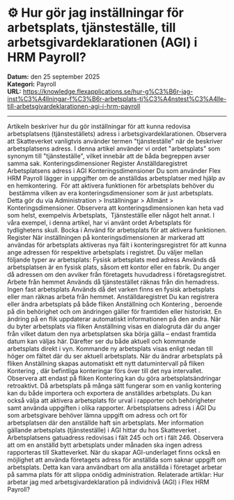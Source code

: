 # ⚙️ Hur gör jag inställningar för arbetsplats, tjänsteställe, till arbetsgivardeklarationen (AGI) i HRM Payroll?

**Datum:** den 25 september 2025  
**Kategori:** Payroll  
**URL:** https://knowledge.flexapplications.se/hur-g%C3%B6r-jag-inst%C3%A4llningar-f%C3%B6r-arbetsplats-tj%C3%A4nstest%C3%A4lle-till-arbetsgivardeklarationen-agi-i-hrm-payroll

---

Artikeln beskriver hur du gör inställningar för att kunna redovisa arbetsplatsens (tjänsteställets) adress i arbetsgivardeklarationen.
Observera att Skatteverket vanligtvis använder termen "tjänsteställe" när de beskriver arbetsplatsens adress. I denna artikel använder vi ordet "arbetsplats" som synonym till "tjänsteställe", vilket innebär att de båda begreppen avser samma sak.
Konteringsdimensioner
Register
Anställdaregistret
Arbetsplatsens adress i AGI
Konteringsdimensioner
Du som använder Flex HRM Payroll lägger in uppgifter om de anställdas arbetsplatser med hjälp av en hemkontering.  För att aktivera funktionen för arbetsplats behöver du  bestämma vilken av era konteringsdimensioner som är just arbetsplats. Detta gör du via
Administration > Inställningar > Allmänt > Konteringsdimensioner.
Observera att konteringsdimensionen kan heta vad som helst, exempelvis Arbetsplats,  Tjänsteställe eller något helt annat. I våra exempel, i denna artikel, har vi använt ordet Arbetsplats för tydlighetens skull.
Bocka i
Använd för arbetsplats
för att aktivera funktionen.
Register
När inställningen på konteringsdimensionen är markerad att användas för arbetsplats aktiveras nya fält i konteringsregistret för att kunna ange adressen för respektive arbetsplats i registret.
Du väljer mellan följande typer av arbetsplats:
Fysisk arbetsplats med adress
Används då arbetsplatsen är en fysisk plats, såsom ett kontor eller en fabrik. Du anger då adressen om den avviker från företagets huvudadress i företagsregistret.
Arbete från hemmet
Används då tjänstestället räknas från din hemadress.
Ingen fast arbetsplats
Används då det varken finns en fysisk arbetsplats eller man räknas arbeta från hemmet.
Anställdaregistret
Du kan registrera eller ändra arbetsplats på både fliken
Anställning
och
Kontering
, beroende på din behörighet och om ändringen gäller för framtiden eller historiskt. En ändring på en flik uppdaterar automatiskt informationen på den andra.
När du byter arbetsplats via fliken
Anställning
visas en dialogruta där du anger från vilket datum den nya arbetsplatsen ska börja gälla – endast framtida datum kan väljas här. Därefter ser du både aktuell och kommande arbetsplats direkt i vyn.
Kommande ny arbetsplats visas enligt nedan till höger om fältet där du ser aktuell arbetsplats.
När du ändrar arbetsplats på fliken
Anställning
skapas automatiskt ett nytt datumintervall på fliken
Kontering
, där befintliga konteringar förs över till det nya intervallet. Observera att endast på fliken
Kontering
kan du göra arbetsplatsändringar retroaktivt.
Då arbetsplats på många sätt fungerar som en vanlig kontering kan du både importera och exportera de anställdes arbetsplats. Du kan också välja att aktivera arbetsplats för urval i rapporter och behörigheter samt använda uppgiften i olika rapporter.
Arbetsplatsens adress i AGI
Du som arbetsgivare behöver lämna uppgift om adress och ort för arbetsplatsen där den anställde haft sin arbetsplats.
Mer information gällande arbetsplats (tjänsteställe) i AGI hittar du hos
Skatteverket
.
Arbetsplatsens gatuadress redovisas i fält 245 och ort i fält 246.
Observera att om en anställd bytt arbetsplats under månaden ska ingen adress rapporteras till Skatteverket.
När du skapar AGI-underlaget finns också en möjlighet att använda företagets adress för anställda som saknar uppgift om arbetsplats. Detta kan vara användbart om alla anställda i företaget arbetar på samma plats för att slippa onödig administration.
Relaterade artiklar:
Hur arbetar jag med arbetsgivardeklaration på individnivå (AGI) i Flex HRM Payroll?
